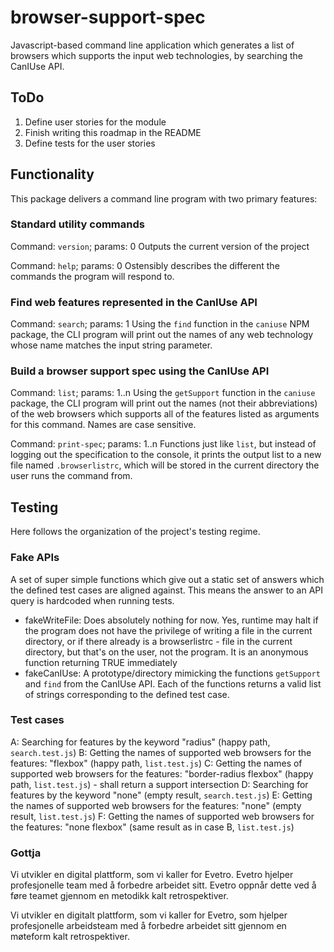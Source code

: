 # browser-support-spec
Javascript-based command line application which generates a list of browsers which supports the input web technologies, by searching the CanIUse API.

## ToDo
1) Define user stories for the module
1) Finish writing this roadmap in the README
1) Define tests for the user stories

## Functionality

This package delivers a command line program with two primary features:

### Standard utility commands
Command: `version`; params: 0
Outputs the current version of the project

Command: `help`; params: 0
Ostensibly describes the different the commands the program will respond to.

### Find web features represented in the CanIUse API
Command: `search`; params: 1
Using the `find` function in the `caniuse` NPM package, the CLI program will print out the names of any web technology whose name matches the input string parameter.

### Build a browser support spec using the CanIUse API
Command: `list`; params: 1..n
Using the `getSupport` function in the `caniuse` package, the CLI program will print out the names (not their abbreviations) of the web browsers which supports all of the features listed as arguments for this command. Names are case sensitive.

Command: `print-spec`; params: 1..n
Functions just like `list`, but instead of logging out the specification to the console, it prints the output list to a new file named `.browserlistrc`, which will be stored in the current directory the user runs the command from.

## Testing

Here follows the organization of the project's testing regime.

### Fake APIs

A set of super simple functions which give out a static set of answers which the defined test cases are aligned against. This means the answer to an API query is hardcoded when running tests.
- fakeWriteFile: Does absolutely nothing for now. Yes, runtime may halt if the program does not have the privilege of writing a file in the current directory, or if there already is a browserlistrc - file in the current directory, but that's on the user, not the program. It is an anonymous function returning TRUE immediately
- fakeCanIUse: A prototype/directory mimicking the functions `getSupport` and `find` from the CanIUse API. Each of the functions returns a valid list of strings corresponding to the defined test case.

### Test cases
A: Searching for features by the keyword "radius" (happy path, `search.test.js`)
B: Getting the names of supported web browsers for the features: "flexbox" (happy path, `list.test.js`)
C: Getting the names of supported web browsers for the features: "border-radius flexbox" (happy path, `list.test.js`) - shall return a support intersection
D: Searching for features by the keyword "none" (empty result, `search.test.js`)
E: Getting the names of supported web browsers for the features: "none" (empty result, `list.test.js`)
F: Getting the names of supported web browsers for the features: "none flexbox" (same result as in case B, `list.test.js`)

### Gottja

Vi utvikler en digital plattform, som vi kaller for Evetro. Evetro hjelper profesjonelle team med å forbedre arbeidet sitt. Evetro oppnår dette ved å føre teamet gjennom en metodikk kalt retrospektiver.

Vi utvikler en digitalt plattform, som vi kaller for Evetro, som hjelper profesjonelle arbeidsteam med å forbedre arbeidet sitt gjennom en møteform kalt retrospektiver.